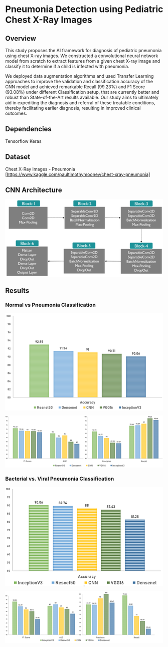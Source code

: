 # Pneumonia Detection using Pediatric Chest X-Ray Images

## Overview
This study proposes the AI framework for diagnosis of pediatric pneumonia using chest X-ray images. We constructed a convolutional neural network model from scratch to extract features from a given chest X-ray image and classify it to determine if a child is infected with pneumonia.

We deployed data augmentation algorithms and used Transfer Learning approaches to improve the validation and classification accuracy of the CNN model and achieved remarkable Recall (99.23%) and F1 Score (93.08%) under different Classification setup, that are currently better and robust than State-of-the-Art results available. Our study aims to ultimately aid in expediting the diagnosis and referral of these treatable conditions, thereby facilitating earlier diagnosis, resulting in improved clinical outcomes.


## Dependencies
Tensorflow
Keras

## Dataset
Chest X-Ray Images - Pneumonia [https://www.kaggle.com/paultimothymooney/chest-xray-pneumonia]

## CNN Architecture

![alt text](https://github.com/KarthikeyaR/pneumonia-detection/blob/master/model-plots/model-arch-ConvNet.PNG?raw=true)

## Results

### Normal vs Pneumonia Classification
![alt text](https://github.com/KarthikeyaR/pneumonia-detection/blob/master/model-plots/normal-accuracy.PNG?raw=true)

![alt text](https://github.com/KarthikeyaR/pneumonia-detection/blob/master/model-plots/normal-precision-recall-f1-auc.PNG?raw=true)


### Bacterial vs. Viral Pneumonia Classification
![alt text](https://github.com/KarthikeyaR/pneumonia-detection/blob/master/model-plots/pneumonia-accuracy.PNG?raw=true)

![alt text](https://github.com/KarthikeyaR/pneumonia-detection/blob/master/model-plots/pneumonia-precision-recall-f1-auc.PNG?raw=true)

